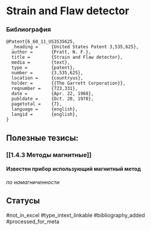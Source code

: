 # Strain and Flaw detector

### Библиография
```
@Patent{6_60_11_US3535625,
  _heading =     {United States Patent 3,535,625},
  author =       {Pratt, N. F.},
  title =        {Strain and Flaw detector},
  media =        {text},
  type =         {patent},
  number =       {3,535,625},
  location =     {countryus},
  holder =       {{The Garrett Corporation}},
  reqnumber =    {723,331},
  date =         {Apr. 22, 1968},
  publdate =     {Oct. 20, 1970},
  pagetotal =    {7},
  language =     {english},
  langid =       {english},
}
```

## Полезные тезисы:
### [[1.4.3 Методы магнитные]]
#### Известен прибор использующий магнитный метод 
_по намагниченности_

## Статусы
#not_in_excel 
#type_intext_linkable
#bibliography_added
#processed_for_meta
